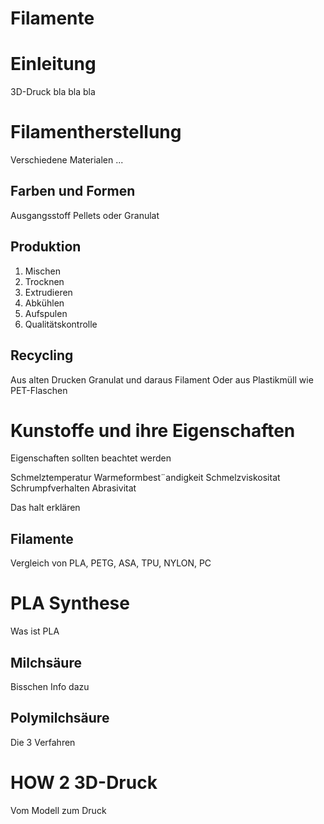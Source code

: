 # Filamente

# Einleitung

3D-Druck bla bla bla

# Filamentherstellung
Verschiedene Materialen ...

## Farben und Formen

Ausgangsstoff Pellets oder Granulat

## Produktion

1. Mischen
2. Trocknen
3. Extrudieren
4. Abkühlen
5. Aufspulen
6. Qualitätskontrolle

## Recycling

Aus alten Drucken Granulat und daraus Filament
Oder aus Plastikmüll wie PET-Flaschen

# Kunstoffe und ihre Eigenschaften

Eigenschaften sollten beachtet werden

Schmelztemperatur
Warmeformbest¨andigkeit
Schmelzviskositat
Schrumpfverhalten
Abrasivitat

Das halt erklären

## Filamente

Vergleich von PLA, PETG, ASA, TPU, NYLON, PC

# PLA Synthese

Was ist PLA

## Milchsäure

Bisschen Info dazu

## Polymilchsäure

Die 3 Verfahren

# HOW 2 3D-Druck
Vom Modell zum Druck


